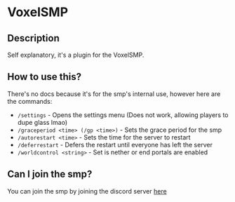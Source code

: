 # VoxelSMP

## Description

Self explanatory, it's a plugin for the VoxelSMP.

## How to use this?

There's no docs because it's for the smp's internal use, however here are the commands:

- `/settings` - Opens the settings menu (Does not work, allowing players to dupe glass lmao)
- `/graceperiod <time> (/gp <time>)` - Sets the grace period for the smp
- `/autorestart <time>` - Sets the time for the server to restart
- `/deferrestart` - Defers the restart until everyone has left the server
- `/worldcontrol <string>` - Set is nether or end portals are enabled 

## Can I join the smp?

You can join the smp by joining the discord server [here](https://discord.gg/yFt4XgjmCu)